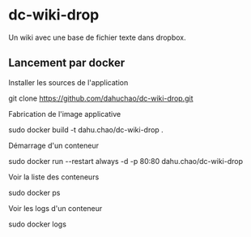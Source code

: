 # dc-wiki-drop
Un wiki avec une base de fichier texte dans dropbox.

## Lancement par docker

Installer les sources de l'application

git clone https://github.com/dahuchao/dc-wiki-drop.git

Fabrication de l'image applicative

sudo docker build -t dahu.chao/dc-wiki-drop .

Démarrage d'un conteneur

sudo docker run --restart always -d -p 80:80 dahu.chao/dc-wiki-drop

Voir la liste des conteneurs

sudo docker ps

Voir les logs d'un conteneur

sudo docker logs <PID>
